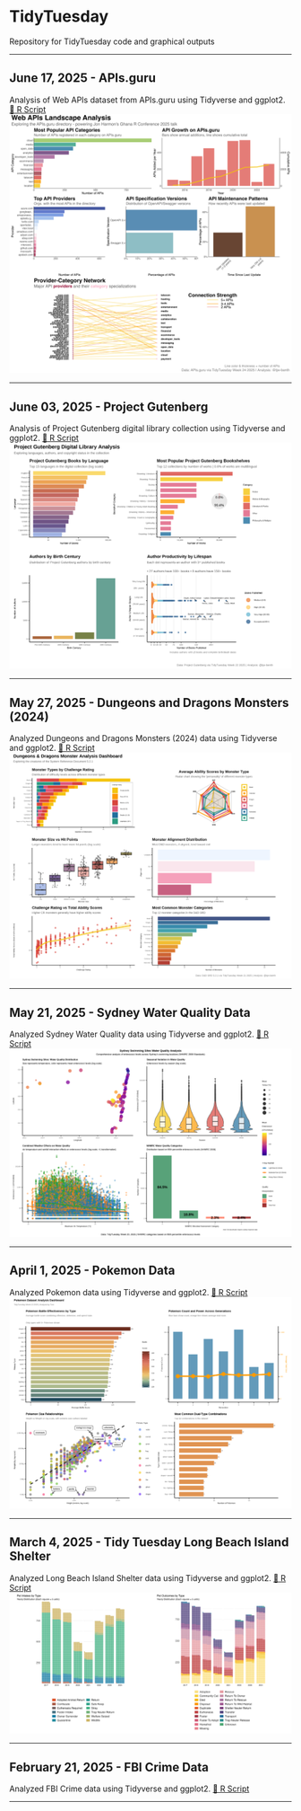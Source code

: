 # TidyTuesday
Repository for TidyTuesday code and graphical outputs

---

## June 17, 2025 - APIs.guru
Analysis of Web APIs dataset from APIs.guru using Tidyverse and ggplot2.
[📜 R Script](https://github.com/tjw-benth/TidyTuesday/blob/main/r_scripts/2025/Week24/Week24_analysis.R)
![Plot](https://raw.githubusercontent.com/tjw-benth/TidyTuesday/main/outputs/2025/Week24_WebAPIs_Dashboard.png)

---

## June 03, 2025 - Project Gutenberg
Analysis of Project Gutenberg digital library collection using Tidyverse and ggplot2.
[📜 R Script](https://github.com/tjw-benth/TidyTuesday/blob/main/r_scripts/2025/Week22/Week22_analysis.R)
![Plot](https://raw.githubusercontent.com/tjw-benth/TidyTuesday/main/outputs/2025/Week22_Gutenberg_Dashboard.png)

---

## May 27, 2025 - Dungeons and Dragons Monsters (2024)
Analyzed Dungeons and Dragons Monsters (2024) data using Tidyverse and ggplot2.
[📜 R Script](https://github.com/tjw-benth/TidyTuesday/blob/main/r_scripts/2025/Week21/Week21_analysis.R)
![Plot](https://raw.githubusercontent.com/tjw-benth/TidyTuesday/main/outputs/2025/Week21_DnD_Dashboard.png)

---

## May 21, 2025 - Sydney Water Quality Data
Analyzed Sydney Water Quality data using Tidyverse and ggplot2.
[📜 R Script](https://github.com/tjw-benth/TidyTuesday/blob/main/r_scripts/2025/Week20/Week20_analysis.R)
![Plot](https://raw.githubusercontent.com/tjw-benth/TidyTuesday/main/outputs/2025/Week20_dashboard.png)

---

## April 1, 2025 - Pokemon Data
Analyzed Pokemon data using Tidyverse and ggplot2.
[📜 R Script](https://github.com/tjw-benth/TidyTuesday/blob/main/r_scripts/2025/Week13/Week13_analysis.R)
![Plot](https://raw.githubusercontent.com/tjw-benth/TidyTuesday/main/outputs/2025/Week13_pokemon_dashboard.png)

---

## March 4, 2025 - Tidy Tuesday Long Beach Island Shelter
Analyzed Long Beach Island Shelter data using Tidyverse and ggplot2.
[📜 R Script](https://github.com/tjw-benth/TidyTuesday/blob/main/r_scripts/2025/Week9/Week9_analysis.R)
![Plot](https://raw.githubusercontent.com/tjw-benth/TidyTuesday/main/outputs/2025/Week9_plot1.png)

---

## February 21, 2025 - FBI Crime Data
Analyzed FBI Crime data using Tidyverse and ggplot2.
[📜 R Script](https://github.com/tjw-benth/TidyTuesday/blob/main/r_scripts/2025/Week7/Week7_analysis.R)

---

